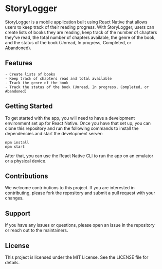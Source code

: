 # StoryLogger

StoryLogger is a mobile application built using React Native that allows users to keep track of their reading progress. With StoryLogger, users can create lists of books they are reading, keep track of the number of chapters they've read, the total number of chapters available, the genre of the book, and the status of the book (Unread, In progress, Completed, or Abandoned).


## Features

    - Create lists of books
    - Keep track of chapters read and total available
    - Track the genre of the book
    - Track the status of the book (Unread, In progress, Completed, or Abandoned)


## Getting Started

To get started with the app, you will need to have a development environment set up for React Native. Once you have that set up, you can clone this repository and run the following commands to install the dependencies and start the development server:

    npm install
    npm start

After that, you can use the React Native CLI to run the app on an emulator or a physical device.

## Contributions

We welcome contributions to this project. If you are interested in contributing, please fork the repository and submit a pull request with your changes.

## Support

If you have any issues or questions, please open an issue in the repository or reach out to the maintainers.

## License

This project is licensed under the MIT License. See the LICENSE file for details.